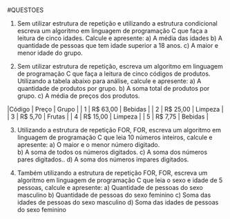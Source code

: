 #QUESTOES

1. Sem utilizar estrutura de repetição e utilizando a estrutura condicional escreva um 
algoritmo em linguagem de programação C que faça a leitura de cinco idades. Calcule e 
apresente: 
a) A média das idades
b) A quantidade de pessoas que tem idade superior a 18 anos.
c) A maior e menor idade do grupo.
  
2. Sem utilizar estrutura de repetição, escreva um algoritmo em linguagem de 
programação C que faça a leitura de cinco códigos de produtos. Utilizando a tabela 
abaixo para análise, calcule e apresente:
a) A quantidade de produtos por grupo.
b) A soma total de produtos por grupo.
c) A média de preços dos produtos.

|Código |   Preço  |  Grupo  | 
|   1   | R$ 63,00 | Bebidas |
|   2   | R$ 25,00 | Limpeza |
|   3   | R$ 5,70  | Frutas  |
|   4   | R$ 15,00 | Limpeza |
|   5   | R$ 7,75  | Bebidas |

3. Utilizando a estrutura de repetição FOR,  FOR, escreva um algoritmo em linguagem de 
programação C que leia 10 números inteiros, calcule e apresente: 
a) O maior e o menor número digitado.  
b) A soma de todos os números digitados. 
c) A soma dos números pares digitados.. 
d) A soma dos números impares digitados. 

4. Também utilizando a estrutura de repetição FOR,  FOR, escreva um algoritmo em linguagem de 
programação C que leia o sexo e idade de 5 pessoas, calcule e apresente: 
a) Quantidade de pessoas do sexo masculino 
b) Quantidade de pessoas do sexo feminino 
c) Soma das idades de pessoas do sexo masculino 
d) Soma das idades de pessoas do sexo feminino 
 
